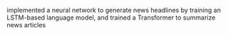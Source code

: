 implemented a neural network to generate news headlines by training an LSTM-based language model, and trained a Transformer to summarize news articles
